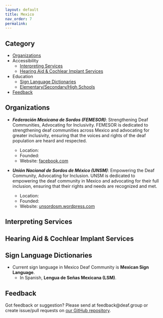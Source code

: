 ```yaml
---
layout: default
title: Mexico
nav_order: 7
permalink:
---
```

## Category


- [Organizations](#organizations)
- Accessibility 
  - [Interpreting Services](#interpreting-services)
  - [Hearing Aid & Cochlear Implant Services](#hearing-aid-&-cochlear-impant-services)
- Education
  - [Sign Language Dictionaries](#sign-language-dictionaries)
  - [Elementary/Secondary/High Schools](#elementarysecondaryhigh-schools)
- [Feedback](#feedback)

## Organizations

- ***Federación Mexicana de Sordos (FEMESOR)***: Strengthening Deaf Communities, Advocating for Inclusivity. FEMESOR is dedicated to strengthening deaf communities across Mexico and advocating for greater inclusivity, ensuring that the voices and rights of the deaf population are heard and respected.
  - Location: 
  - Founded: 
  - Website: [facebook.com](https://www.facebook.com/femesor.mx)

- ***Unión Nacional de Sordos de México (UNSM)***: Empowering the Deaf Community, Advocating for Inclusion. UNSM is dedicated to empowering the deaf community in Mexico and advocating for their full inclusion, ensuring that their rights and needs are recognized and met.
  - Location: 
  - Founded: 
  - Website: [unsordosm.wordpress.com](http://unsordosm.wordpress.com)

## Interpreting Services

## Hearing Aid & Cochlear Implant Services

## Sign Language Dictionaries

- Current sign language in Mexico Deaf Community is **Mexican Sign Language**.
    - In Spanish, **Lengua de Señas Mexicana (LSM)**.

## Feedback
Got feedback or suggestion? Please send at <!-- fsdvwqs -->feed<!-- asdzxcwqe -->back<!-- zndoasdifg -->@<!-- dsafasdf  -->deaf.<!-- bncjdhsatuy -->group or create issue/pull requests on [our GitHub repository](https://github.com/BatteryDie/resources.deaf.group).